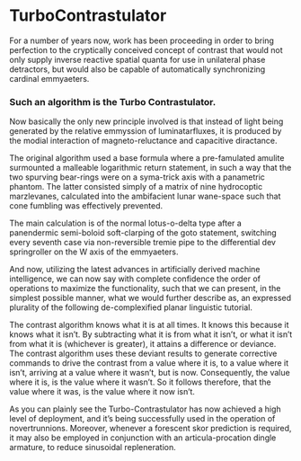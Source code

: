 # TurboContrastulator
For a number of years now, work has been proceeding in order to bring perfection to the cryptically conceived concept of contrast that would not only supply inverse reactive spatial quanta for use in unilateral phase detractors, but would also be capable of automatically synchronizing cardinal emmyaeters. 

### Such an algorithm is the Turbo Contrastulator.

Now basically the only new principle involved is that instead of light being generated by the relative emmyssion of luminatarfluxes, it is produced by the modial interaction of magneto-reluctance and capacitive diractance.

The original algorithm used a base formula where a pre-famulated amulite surmounted a malleable logarithmic return statement, in such a way that the two spurving bear-rings were on a syma-trick axis with a panametric phantom. The latter consisted simply of a matrix of nine hydrocoptic marzlevanes, calculated into the ambifacient lunar wane-space such that cone fumbling was effectively prevented.

The main calculation is of the normal lotus-o-delta type after a panendermic semi-boloid soft-clarping of the goto statement, switching every seventh case via non-reversible tremie pipe to the differential dev springroller on the W axis of the emmyaeters.

And now, utilizing the latest advances in artificially derived machine intelligence, we can now say with complete confidence the order of operations to maximize the functionality, such that we can present, in the simplest possible manner, what we would further describe as, an expressed plurality of the following de-complexified planar linguistic tutorial.

The contrast algorithm knows what it is at all times. It knows this because it knows what it isn’t. By subtracting what it is from what it isn’t, or what it isn’t from what it is (whichever is greater), it attains a difference or deviance. The contrast algorithm uses these deviant results to generate corrective commands to drive the contrast from a value where it is, to a value where it isn’t, arriving at a value where it wasn’t, but is now. Consequently, the value where it is, is the value where it wasn’t. So it follows therefore, that the value where it was, is the value where it now isn’t. 

As you can plainly see the Turbo-Contrastulator has now achieved a high level of deployment, and it’s being successfully used in the operation of novertrunnions. Moreover, whenever a forescent skor prediction is required, it may also be employed in conjunction with an articula-procation dingle armature, to reduce sinusoidal repleneration.
